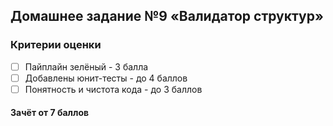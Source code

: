 ## Домашнее задание №9 «Валидатор структур»

### Критерии оценки
- [ ] Пайплайн зелёный - 3 балла
- [ ] Добавлены юнит-тесты - до 4 баллов
- [ ] Понятность и чистота кода - до 3 баллов

#### Зачёт от 7 баллов
